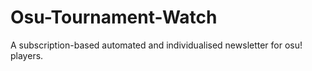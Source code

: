 # Osu-Tournament-Watch
A subscription-based automated and individualised newsletter for osu! players.
